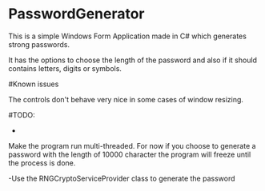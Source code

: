 # PasswordGenerator
This is a simple Windows Form Application made in C# which generates strong passwords.

It has the options to choose the length of the password and also if it should contains letters, digits or symbols.



#Known issues



The controls don't behave very nice in some cases of window resizing.





#TODO:


-
Make the program run multi-threaded. For now if you choose to generate a password with the length of 10000 character the program will freeze until the process is done.

-Use the RNGCryptoServiceProvider class to generate the password